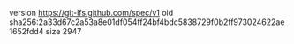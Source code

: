 version https://git-lfs.github.com/spec/v1
oid sha256:2a33d67c2a53a8e01df054ff24bf4bdc5838729f0b2ff973024622ae1652fdd4
size 2947

